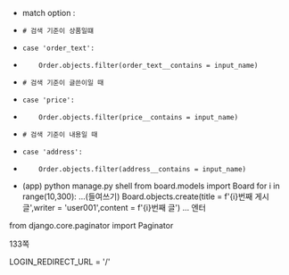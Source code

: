 - match option :
-     # 검색 기준이 상품일떄
-     case 'order_text':
-         Order.objects.filter(order_text__contains = input_name)
-     # 검색 기준이 글쓴이일 때
-     case 'price':
-         Order.objects.filter(price__contains = input_name)
-     # 검색 기준이 내용일 때
-     case 'address':
-         Order.objects.filter(address__contains = input_name)
- (app) python manage.py shell
  from board.models import Board
  for i in range(10,300):
  ...(들여쓰기) Board.objects.create(title = f'{i}번째 게시글',writer = 'user001',content = f'{i}번째 글')
  ... 엔터

from django.core.paginator import Paginator

133쪽

<!-- 150page 로그인 성공시 리다이렉트할 주소 설정 -->

LOGIN_REDIRECT_URL = '/'
